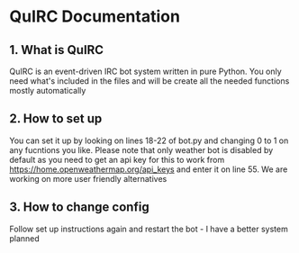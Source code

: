 # QuIRC Documentation

## 1. What is QuIRC
QuIRC is an event-driven IRC bot system written in pure Python. You only need what's included in the files and will be create all the needed functions mostly automatically

## 2. How to set up
You can set it up by looking on lines 18-22 of bot.py and changing 0 to 1 on any fucntions you like.
Please note that only weather bot is disabled by default as you need to get an api key for this to work from https://home.openweathermap.org/api_keys and enter it on line 55. We are working on more user friendly alternatives

## 3. How to change config
Follow set up instructions again and restart the bot - I have a better system planned

